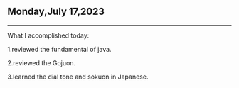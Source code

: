 ## Monday,July 17,2023

------

What I accomplished today:

1.reviewed the fundamental of java.

2.reviewed the Gojuon.

3.learned the dial tone and  sokuon in Japanese.

